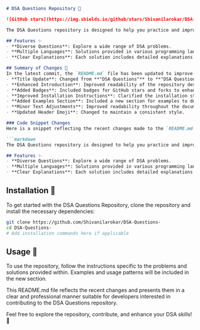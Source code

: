 ```markdown
# DSA Questions Repository 🤖

![GitHub stars](https://img.shields.io/github/stars/Shivanilarokar/DSA-Questions-.svg?style=social) ![GitHub forks](https://img.shields.io/github/forks/Shivanilarokar/DSA-Questions-.svg?style=social)

The DSA Questions repository is designed to help you practice and improve your coding skills through a comprehensive collection of Data Structures and Algorithms (DSA) problems.

## Features ✨
- **Diverse Questions**: Explore a wide range of DSA problems.
- **Multiple Languages**: Solutions provided in various programming languages.
- **Clear Explanations**: Each solution includes detailed explanations for better understanding.

## Summary of Changes 💖
In the latest commit, the `README.md` file has been updated to improve clarity and conciseness. The following changes were made:
- **Title Update**: Changed from **"DSA Questions"** to **"DSA Questions Repository"** for better context.
- **Enhanced Introduction**: Improved readability of the repository description.
- **Added Badges**: Included badges for GitHub stars and forks to enhance visibility and engagement.
- **Improved Installation Instructions**: Clarified the installation steps.
- **Added Examples Section**: Included a new section for examples to demonstrate usage.
- **Minor Text Adjustments**: Improved readability throughout the document.
- **Updated Header Emoji**: Changed to maintain a consistent style.

### Code Snippet Changes
Here is a snippet reflecting the recent changes made to the `README.md`:

```markdown
The DSA Questions repository is designed to help you practice and improve your coding skills through a comprehensive collection of Data Structures and Algorithms (DSA) problems.

## Features ✨
- **Diverse Questions**: Explore a wide range of DSA problems.
- **Multiple Languages**: Solutions provided in various programming languages.
- **Clear Explanations**: Each solution includes detailed explanations for better understanding.
```

## Installation 🔧
To get started with the DSA Questions Repository, clone the repository and install the necessary dependencies:

```bash
git clone https://github.com/Shivanilarokar/DSA-Questions-
cd DSA-Questions-
# Add installation commands here if applicable
```

## Usage 📖
To use the repository, follow the instructions specific to the problems and solutions provided within. Examples and usage patterns will be included in the new section.

This README.md file reflects the recent changes and presents them in a clear and professional manner suitable for developers interested in contributing to the DSA Questions repository.

Feel free to explore the repository, contribute, and enhance your DSA skills! 🎉
```